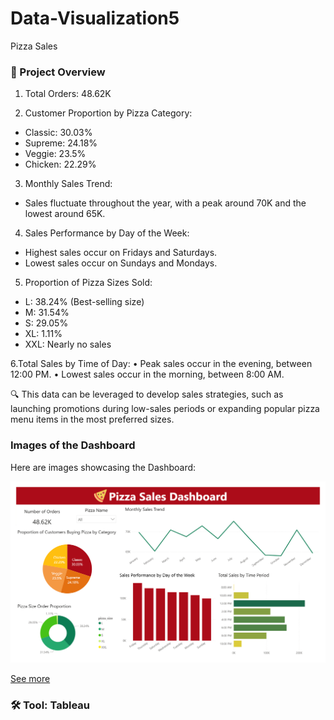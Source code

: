 # Data-Visualization5
Pizza Sales
### 📌 Project Overview
1. Total Orders: 48.62K
  
2. Customer Proportion by Pizza Category:
- Classic: 30.03%
- Supreme: 24.18%
- Veggie: 23.5%
- Chicken: 22.29%

3. Monthly Sales Trend:
- Sales fluctuate throughout the year, with a peak around 70K and the lowest around 65K.

4. Sales Performance by Day of the Week:
- Highest sales occur on Fridays and Saturdays.
- Lowest sales occur on Sundays and Mondays.

5. Proportion of Pizza Sizes Sold:
- L: 38.24% (Best-selling size)
- M: 31.54%
- S: 29.05%
- XL: 1.11%
- XXL: Nearly no sales

6.Total Sales by Time of Day:
• Peak sales occur in the evening, between 12:00 PM.
• Lowest sales occur in the morning, between 8:00 AM.

🔍 This data can be leveraged to develop sales strategies, such as launching promotions during low-sales periods or expanding popular pizza menu items in the most preferred sizes. 

### Images of the Dashboard

Here are images showcasing the Dashboard:

<img src="https://github.com/paweenachodpaseart/Data-Visualization5/blob/main/Pizza%20Sales%20Dashboard.png?raw=true" width="700" />

[See more](https://github.com/paweenachodpaseart/Data-Visualization5/raw/refs/heads/main/Pizza%20Sales%20Dashboard.pbix)
### 🛠️ Tool: Tableau

